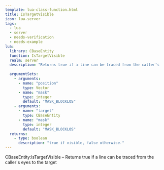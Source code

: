 ```yaml
---
template: lua-class-function.html
title: IsTargetVisible
icon: lua-server
tags:
  - lua
  - server
  - needs-verification
  - needs-example
lua:
  library: CBaseEntity
  function: IsTargetVisible
  realm: server
  description: "Returns true if a line can be traced from the caller's eyes to the target"
  
  argumentSets:
    - arguments:
      - name: "position"
        type: Vector
      - name: "mask"
        type: integer
        default: "MASK_BLOCKLOS"
    - arguments:
      - name: "target"
        type: CBaseEntity
      - name: "mask"
        type: integer
        default: "MASK_BLOCKLOS"
  returns:
    - type: boolean
      description: "true if visible, false otherwise."
---
```


<div class="lua__search__keywords">
CBaseEntity:IsTargetVisible &#x2013; Returns true if a line can be traced from the caller's eyes to the target
</div>
